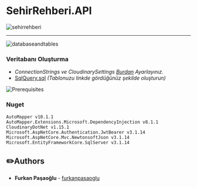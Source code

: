 # SehirRehberi.API

![sehirrehberi](https://user-images.githubusercontent.com/16624085/117002470-441de000-acec-11eb-82d5-026a40e2b227.gif)


<hr>

![databaseandtables](https://user-images.githubusercontent.com/16624085/117002547-58fa7380-acec-11eb-9d13-9b8ac5f4532b.png)

###  Veritabanı Oluşturma 
-  *ConnectionStrings ve CloudinarySettings [Burdan](https://github.com/furkanpasaoglu/SehirRehberi.API/blob/master/appsettings.json) Ayarlayınız.*
- [SqlQuery.sql](https://github.com/furkanpasaoglu/SehirRehberi.API/blob/master/SQLQuery.sql) *(Tablonuzu linkde gördüğünüz şekilde oluşturun)*

![Prerequisites](https://user-images.githubusercontent.com/16624085/117002602-6fa0ca80-acec-11eb-8d9e-7a52a6035403.png)

### Nuget
```
AutoMapper v10.1.1
AutoMapper.Extensions.Microsoft.DependencyInjection v8.1.1
CloudinaryDotNet v1.15.1
Microsoft.AspNetCore.Authentication.JwtBearer v3.1.14
Microsoft.AspNetCore.Mvc.NewtonsoftJson v3.1.14
Microsoft.EntityFrameworkCore.SqlServer v3.1.14
```

## :pencil2:Authors
* **Furkan Paşaoğlu** - [furkanpasaoglu](https://github.com/furkanpasaoglu)
